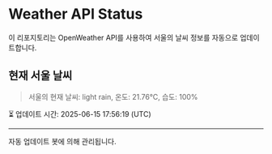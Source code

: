 
# Weather API Status

이 리포지토리는 OpenWeather API를 사용하여 서울의 날씨 정보를 자동으로 업데이트합니다.

## 현재 서울 날씨
> 서울의 현재 날씨: light rain, 온도: 21.76°C, 습도: 100%

⏳ 업데이트 시간: 2025-06-15 17:56:19 (UTC)

---
자동 업데이트 봇에 의해 관리됩니다.
